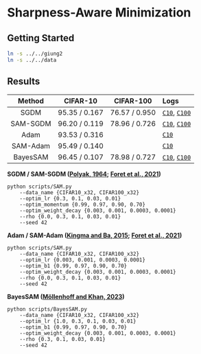 # Sharpness-Aware Minimization

## Getting Started
```bash
ln -s ../../giung2
ln -s ../../data
```

## Results

| Method   | CIFAR-10      | CIFAR-100     | Logs |
| :-:      | :-:           | :-:           | :-   |
| SGDM     | 95.35 / 0.167 | 76.57 / 0.950 | [`C10`](./save/CIFAR10_x32/R20x4-BN-ReLU/SGDM/bs-0256_ne-0200_lr-0.03_mo-0.90_wd-0.0030_rho-0.0000_fp32/42/20230207084455.log), [`C100`](./save/CIFAR100_x32/R20x4-BN-ReLU/SGDM/bs-0256_ne-0200_lr-0.01_mo-0.97_wd-0.0030_rho-0.0000_fp32/42/20230214034755.log)
| SAM-SGDM | 96.20 / 0.119 | 78.96 / 0.726 | [`C10`](./save/CIFAR10_x32/R20x4-BN-ReLU/SAM/bs-0256_ne-0200_lr-0.10_mo-0.90_wd-0.0010_rho-0.3000_fp32/42/20230207023915.log), [`C100`](./save/CIFAR100_x32/R20x4-BN-ReLU/SAM/bs-0256_ne-0200_lr-0.30_mo-0.70_wd-0.0010_rho-0.3000_fp32/42/20230213110453.log)
| Adam     | 93.53 / 0.316 |               | [`C10`](./save/CIFAR10_x32/R20x4-BN-ReLU/Adam/bs-0256_ne-0200_lr-0.0010_b1-0.9700_b2-0.9990_wd-0.0001_rho-0.0000_fp32/42/20230208152048.log)
| SAM-Adam | 95.49 / 0.140 |               | [`C10`](./save/CIFAR10_x32/R20x4-BN-ReLU/SAM-Adam/bs-0256_ne-0200_lr-0.0003_b1-0.7000_b2-0.9990_wd-0.0010_rho-0.3000_fp32/42/20230208082743.log)
| BayesSAM | 96.45 / 0.107 | 78.98 / 0.727 | [`C10`](./save/CIFAR10_x32/R20x4-BN-ReLU/BayesSAM/bs-0256_ne-0200_lr-0.30_b1-0.900_b2-0.999_wd-0.0003_eps-1e-1_rho-0.1000_factor-1.0_fp32/42/20230210182542.log), [`C100`](./save/CIFAR100_x32/R20x4-BN-ReLU/BayesSAM/bs-0256_ne-0200_lr-1.00_b1-0.700_b2-0.999_wd-0.0003_eps-1e-1_rho-0.1000_factor-1.0_fp32/42/20230211203918.log)

**SGDM / SAM-SGDM ([Polyak, 1964](https://www.sciencedirect.com/science/article/abs/pii/0041555364901375); [Foret et al., 2021](https://arxiv.org/abs/2010.01412))**
```
python scripts/SAM.py
    --data_name {CIFAR10_x32, CIFAR100_x32}
    --optim_lr {0.3, 0.1, 0.03, 0.01}
    --optim_momentum {0.99, 0.97, 0.90, 0.70}
    --optim_weight_decay {0.003, 0.001, 0.0003, 0.0001}
    --rho {0.0, 0.3, 0.1, 0.03, 0.01}
    --seed 42
```

**Adam / SAM-Adam ([Kingma and Ba, 2015](https://arxiv.org/abs/1412.6980); [Foret et al., 2021](https://arxiv.org/abs/2010.01412))**
```
python scripts/SAM.py
    --data_name {CIFAR10_x32, CIFAR100_x32}
    --optim_lr {0.003, 0.001, 0.0003, 0.0001}
    --optim_b1 {0.99, 0.97, 0.90, 0.70}
    --optim_weight_decay {0.003, 0.001, 0.0003, 0.0001}
    --rho {0.0, 0.3, 0.1, 0.03, 0.01}
    --seed 42
```

**BayesSAM ([Möllenhoff and Khan, 2023](https://arxiv.org/abs/2210.01620))**
```
python scripts/BayesSAM.py
    --data_name {CIFAR10_x32, CIFAR100_x32}
    --optim_lr {1.0, 0.3, 0.1, 0.03, 0.01}
    --optim_b1 {0.99, 0.97, 0.90, 0.70}
    --optim_weight_decay {0.003, 0.001, 0.0003, 0.0001}
    --rho {0.3, 0.1, 0.03, 0.01}
    --seed 42
```
